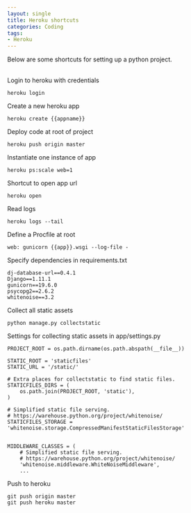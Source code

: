 ```yaml
---
layout: single
title: Heroku shortcuts
categories: Coding
tags: 
- Heroku
---
```


Below are some shortcuts for setting up a python project.
<br />
<br />

Login to heroku with credentials
```
heroku login
```

Create a new heroku app
```
heroku create {{appname}}
```

Deploy code at root of project
```
heroku push origin master
```

Instantiate one instance of app
```
heroku ps:scale web=1
```

Shortcut to open app url
```
heroku open
```

Read logs
```
heroku logs --tail
```

Define a Procfile at root 
```
web: gunicorn {{app}}.wsgi --log-file -
```

Specify dependencies in requirements.txt
```
dj-database-url==0.4.1
Django==1.11.1
gunicorn==19.6.0
psycopg2==2.6.2
whitenoise==3.2
```

Collect all static assets
```
python manage.py collectstatic
```

Settings for collecting static assets in app/settings.py
```
PROJECT_ROOT = os.path.dirname(os.path.abspath(__file__))

STATIC_ROOT = 'staticfiles'
STATIC_URL = '/static/'

# Extra places for collectstatic to find static files.
STATICFILES_DIRS = (
    os.path.join(PROJECT_ROOT, 'static'),
)

# Simplified static file serving.
# https://warehouse.python.org/project/whitenoise/
STATICFILES_STORAGE = 'whitenoise.storage.CompressedManifestStaticFilesStorage'


MIDDLEWARE_CLASSES = (
    # Simplified static file serving.
    # https://warehouse.python.org/project/whitenoise/
    'whitenoise.middleware.WhiteNoiseMiddleware',
    ...
```

Push to heroku
```
git push origin master
git push heroku master
```
